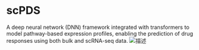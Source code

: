 # scPDS
A deep neural network (DNN) framework integrated with transformers to model pathway-based expression profiles, enabling the prediction of drug responses using both bulk and scRNA-seq data. 
![描述](./Workflow.png)
